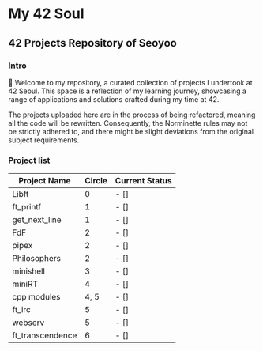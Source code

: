 # My 42 Soul

## 42 Projects Repository of **Seoyoo**

### Intro

👋 Welcome to my repository, a curated collection of projects I undertook at 42 Seoul. This space is a reflection of my learning journey, showcasing a range of applications and solutions crafted during my time at 42.

The projects uploaded here are in the process of being refactored, meaning all the code will be rewritten. Consequently, the Norminette rules may not be strictly adhered to, and there might be slight deviations from the original subject requirements.

### Project list
| Project Name      | Circle  | Current Status |
|-------------------|---------|----------------|
| Libft             | 0       | - []           |
| ft_printf         | 1       | - []           |
| get_next_line     | 1       | - []           |
| FdF               | 2       | - []           |
| pipex             | 2       | - []           |
| Philosophers      | 2       | - []           |
| minishell         | 3       | - []           |
| miniRT            | 4       | - []           |
| cpp modules       | 4, 5    | - []           |
| ft_irc            | 5       | - []           |
| webserv           | 5       | - []           |
| ft_transcendence  | 6       | - []           |